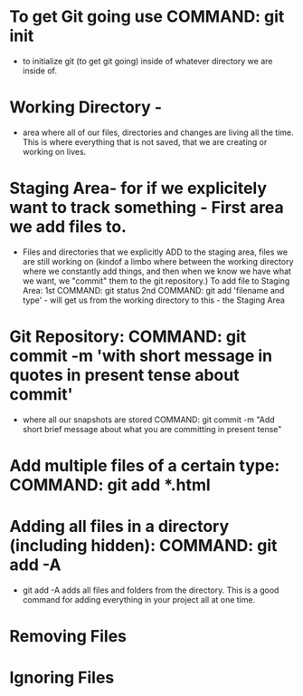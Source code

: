 # To get Git going use COMMAND: git init
- to initialize git (to get git going) inside of whatever directory we are inside of. 
# Working Directory - 
- area where all of our files, directories and changes are living all the time.  This is where everything that is not saved, that we are 
  creating or working on lives.

# Staging Area- for if we explicitely want to track something - First area we add files to.
- Files and directories that we explicitly ADD to the staging area, files we are still working on (kindof a limbo where between the working 
  directory where we constantly add things, and then when we know we have what we want, we "commit" them to the git repository.) To add file 
  to Staging Area:
  1st COMMAND: git status
  2nd COMMAND: git add 'filename and type' - will get us from the working directory to this - the Staging Area
# Git Repository: COMMAND: git commit -m 'with short message in quotes in present tense about commit'
- where all our snapshots are stored COMMAND:  git commit -m "Add short brief message about what you are committing in present tense"

# Add multiple files of a certain type: COMMAND: git add *.html

# Adding all files in a directory (including hidden): COMMAND: git add -A  
- git add -A adds all files and folders from the directory. This is a good command for adding everything in your project all at one time.

# Removing Files

# Ignoring Files